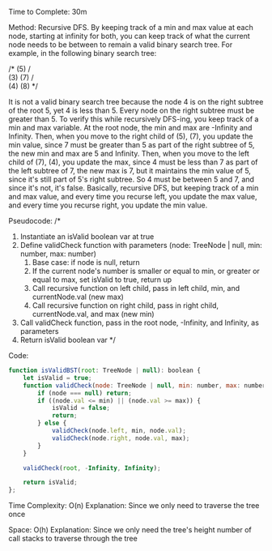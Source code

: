 Time to Complete: 30m

Method: Recursive DFS. By keeping track of a min and max value at each node, starting at infinity for both, you can keep track of what the current node needs to be between to remain a valid binary search tree. For example, in the following binary search tree:

/*
      (5)
      / \
    (3) (7)
        / \
      (4) (8)
*/

It is not a valid binary search tree because the node 4 is on the right subtree of the root 5, yet 4 is less than 5. Every node on the right subtree must be greater than 5. To verify this while recursively DFS-ing, you keep track of a min and max variable. At the root node, the min and max are -Infinity and Infinity. Then, when you move to the right child of (5), (7), you update the min value, since 7 must be greater than 5 as part of the right subtree of 5, the new min and max are 5 and Infinity. Then, when you move to the left child of (7), (4), you update the max, since 4 must be less than 7 as part of the left subtree of 7, the new max is 7, but it maintains the min value of 5, since it's still part of 5's right subtree. So 4 must be between 5 and 7, and since it's not, it's false. Basically, recursive DFS, but keeping track of a min and max value, and every time you recurse left, you update the max value, and every time you recurse right, you update the min value.
 
Pseudocode:
/*
1. Instantiate an isValid boolean var at true
2. Define validCheck function with parameters (node: TreeNode | null, min: number, max: number)
    1. Base case: if node is null, return
    2. If the current node's number is smaller or equal to min, or greater or equal to max, set isValid to true, return up
    3. Call recursive function on left child, pass in left child, min, and currentNode.val (new max)
    4. Call recursive function on right child, pass in right child, currentNode.val, and max (new min)
3. Call validCheck function, pass in the root node, -Infinity, and Infinity, as parameters
4. Return isValid boolean var
*/

Code:

```js
function isValidBST(root: TreeNode | null): boolean {
    let isValid = true;
    function validCheck(node: TreeNode | null, min: number, max: number) {
        if (node === null) return;
        if ((node.val <= min) || (node.val >= max)) {
            isValid = false;
            return;
        } else {
            validCheck(node.left, min, node.val);
            validCheck(node.right, node.val, max);
        }
    }

    validCheck(root, -Infinity, Infinity);

    return isValid;
};
```


Time Complexity: O(n)
Explanation: Since we only need to traverse the tree once

Space: O(h)
Explanation: Since we only need the tree's height number of call stacks to traverse through the tree
